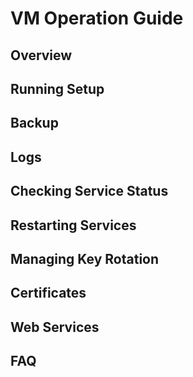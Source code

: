 # VM Operation Guide

## Overview

## Running Setup

## Backup

## Logs

## Checking Service Status

## Restarting Services

## Managing Key Rotation

## Certificates

## Web Services

## FAQ
